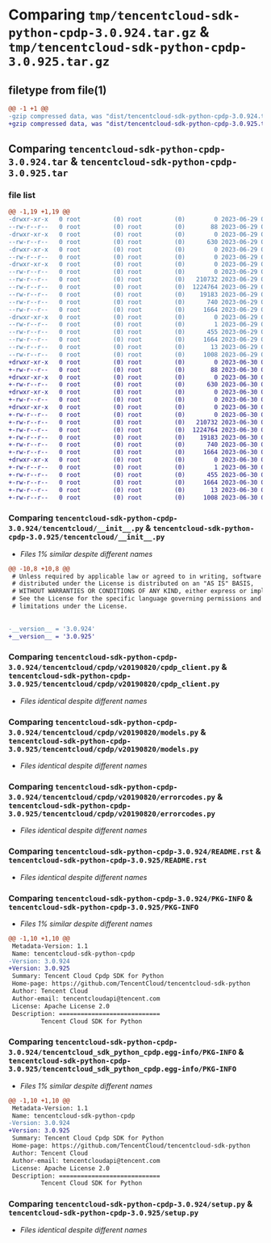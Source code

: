 # Comparing `tmp/tencentcloud-sdk-python-cpdp-3.0.924.tar.gz` & `tmp/tencentcloud-sdk-python-cpdp-3.0.925.tar.gz`

## filetype from file(1)

```diff
@@ -1 +1 @@
-gzip compressed data, was "dist/tencentcloud-sdk-python-cpdp-3.0.924.tar", last modified: Thu Jun 29 00:27:57 2023, max compression
+gzip compressed data, was "dist/tencentcloud-sdk-python-cpdp-3.0.925.tar", last modified: Fri Jun 30 02:04:29 2023, max compression
```

## Comparing `tencentcloud-sdk-python-cpdp-3.0.924.tar` & `tencentcloud-sdk-python-cpdp-3.0.925.tar`

### file list

```diff
@@ -1,19 +1,19 @@
-drwxr-xr-x   0 root         (0) root         (0)        0 2023-06-29 00:27:57.000000 tencentcloud-sdk-python-cpdp-3.0.924/
--rw-r--r--   0 root         (0) root         (0)       88 2023-06-29 00:27:57.000000 tencentcloud-sdk-python-cpdp-3.0.924/setup.cfg
-drwxr-xr-x   0 root         (0) root         (0)        0 2023-06-29 00:27:57.000000 tencentcloud-sdk-python-cpdp-3.0.924/tencentcloud/
--rw-r--r--   0 root         (0) root         (0)      630 2023-06-29 00:27:57.000000 tencentcloud-sdk-python-cpdp-3.0.924/tencentcloud/__init__.py
-drwxr-xr-x   0 root         (0) root         (0)        0 2023-06-29 00:27:57.000000 tencentcloud-sdk-python-cpdp-3.0.924/tencentcloud/cpdp/
--rw-r--r--   0 root         (0) root         (0)        0 2023-06-29 00:27:57.000000 tencentcloud-sdk-python-cpdp-3.0.924/tencentcloud/cpdp/__init__.py
-drwxr-xr-x   0 root         (0) root         (0)        0 2023-06-29 00:27:57.000000 tencentcloud-sdk-python-cpdp-3.0.924/tencentcloud/cpdp/v20190820/
--rw-r--r--   0 root         (0) root         (0)        0 2023-06-29 00:27:57.000000 tencentcloud-sdk-python-cpdp-3.0.924/tencentcloud/cpdp/v20190820/__init__.py
--rw-r--r--   0 root         (0) root         (0)   210732 2023-06-29 00:27:57.000000 tencentcloud-sdk-python-cpdp-3.0.924/tencentcloud/cpdp/v20190820/cpdp_client.py
--rw-r--r--   0 root         (0) root         (0)  1224764 2023-06-29 00:27:57.000000 tencentcloud-sdk-python-cpdp-3.0.924/tencentcloud/cpdp/v20190820/models.py
--rw-r--r--   0 root         (0) root         (0)    19183 2023-06-29 00:27:57.000000 tencentcloud-sdk-python-cpdp-3.0.924/tencentcloud/cpdp/v20190820/errorcodes.py
--rw-r--r--   0 root         (0) root         (0)      740 2023-06-29 00:27:57.000000 tencentcloud-sdk-python-cpdp-3.0.924/README.rst
--rw-r--r--   0 root         (0) root         (0)     1664 2023-06-29 00:27:57.000000 tencentcloud-sdk-python-cpdp-3.0.924/PKG-INFO
-drwxr-xr-x   0 root         (0) root         (0)        0 2023-06-29 00:27:57.000000 tencentcloud-sdk-python-cpdp-3.0.924/tencentcloud_sdk_python_cpdp.egg-info/
--rw-r--r--   0 root         (0) root         (0)        1 2023-06-29 00:27:57.000000 tencentcloud-sdk-python-cpdp-3.0.924/tencentcloud_sdk_python_cpdp.egg-info/dependency_links.txt
--rw-r--r--   0 root         (0) root         (0)      455 2023-06-29 00:27:57.000000 tencentcloud-sdk-python-cpdp-3.0.924/tencentcloud_sdk_python_cpdp.egg-info/SOURCES.txt
--rw-r--r--   0 root         (0) root         (0)     1664 2023-06-29 00:27:57.000000 tencentcloud-sdk-python-cpdp-3.0.924/tencentcloud_sdk_python_cpdp.egg-info/PKG-INFO
--rw-r--r--   0 root         (0) root         (0)       13 2023-06-29 00:27:57.000000 tencentcloud-sdk-python-cpdp-3.0.924/tencentcloud_sdk_python_cpdp.egg-info/top_level.txt
--rw-r--r--   0 root         (0) root         (0)     1008 2023-06-29 00:27:57.000000 tencentcloud-sdk-python-cpdp-3.0.924/setup.py
+drwxr-xr-x   0 root         (0) root         (0)        0 2023-06-30 02:04:29.000000 tencentcloud-sdk-python-cpdp-3.0.925/
+-rw-r--r--   0 root         (0) root         (0)       88 2023-06-30 02:04:29.000000 tencentcloud-sdk-python-cpdp-3.0.925/setup.cfg
+drwxr-xr-x   0 root         (0) root         (0)        0 2023-06-30 02:04:29.000000 tencentcloud-sdk-python-cpdp-3.0.925/tencentcloud/
+-rw-r--r--   0 root         (0) root         (0)      630 2023-06-30 02:04:29.000000 tencentcloud-sdk-python-cpdp-3.0.925/tencentcloud/__init__.py
+drwxr-xr-x   0 root         (0) root         (0)        0 2023-06-30 02:04:29.000000 tencentcloud-sdk-python-cpdp-3.0.925/tencentcloud/cpdp/
+-rw-r--r--   0 root         (0) root         (0)        0 2023-06-30 02:04:29.000000 tencentcloud-sdk-python-cpdp-3.0.925/tencentcloud/cpdp/__init__.py
+drwxr-xr-x   0 root         (0) root         (0)        0 2023-06-30 02:04:29.000000 tencentcloud-sdk-python-cpdp-3.0.925/tencentcloud/cpdp/v20190820/
+-rw-r--r--   0 root         (0) root         (0)        0 2023-06-30 02:04:29.000000 tencentcloud-sdk-python-cpdp-3.0.925/tencentcloud/cpdp/v20190820/__init__.py
+-rw-r--r--   0 root         (0) root         (0)   210732 2023-06-30 02:04:29.000000 tencentcloud-sdk-python-cpdp-3.0.925/tencentcloud/cpdp/v20190820/cpdp_client.py
+-rw-r--r--   0 root         (0) root         (0)  1224764 2023-06-30 02:04:29.000000 tencentcloud-sdk-python-cpdp-3.0.925/tencentcloud/cpdp/v20190820/models.py
+-rw-r--r--   0 root         (0) root         (0)    19183 2023-06-30 02:04:29.000000 tencentcloud-sdk-python-cpdp-3.0.925/tencentcloud/cpdp/v20190820/errorcodes.py
+-rw-r--r--   0 root         (0) root         (0)      740 2023-06-30 02:04:29.000000 tencentcloud-sdk-python-cpdp-3.0.925/README.rst
+-rw-r--r--   0 root         (0) root         (0)     1664 2023-06-30 02:04:29.000000 tencentcloud-sdk-python-cpdp-3.0.925/PKG-INFO
+drwxr-xr-x   0 root         (0) root         (0)        0 2023-06-30 02:04:29.000000 tencentcloud-sdk-python-cpdp-3.0.925/tencentcloud_sdk_python_cpdp.egg-info/
+-rw-r--r--   0 root         (0) root         (0)        1 2023-06-30 02:04:29.000000 tencentcloud-sdk-python-cpdp-3.0.925/tencentcloud_sdk_python_cpdp.egg-info/dependency_links.txt
+-rw-r--r--   0 root         (0) root         (0)      455 2023-06-30 02:04:29.000000 tencentcloud-sdk-python-cpdp-3.0.925/tencentcloud_sdk_python_cpdp.egg-info/SOURCES.txt
+-rw-r--r--   0 root         (0) root         (0)     1664 2023-06-30 02:04:29.000000 tencentcloud-sdk-python-cpdp-3.0.925/tencentcloud_sdk_python_cpdp.egg-info/PKG-INFO
+-rw-r--r--   0 root         (0) root         (0)       13 2023-06-30 02:04:29.000000 tencentcloud-sdk-python-cpdp-3.0.925/tencentcloud_sdk_python_cpdp.egg-info/top_level.txt
+-rw-r--r--   0 root         (0) root         (0)     1008 2023-06-30 02:04:29.000000 tencentcloud-sdk-python-cpdp-3.0.925/setup.py
```

### Comparing `tencentcloud-sdk-python-cpdp-3.0.924/tencentcloud/__init__.py` & `tencentcloud-sdk-python-cpdp-3.0.925/tencentcloud/__init__.py`

 * *Files 1% similar despite different names*

```diff
@@ -10,8 +10,8 @@
 # Unless required by applicable law or agreed to in writing, software
 # distributed under the License is distributed on an "AS IS" BASIS,
 # WITHOUT WARRANTIES OR CONDITIONS OF ANY KIND, either express or implied.
 # See the License for the specific language governing permissions and
 # limitations under the License.
 
 
-__version__ = '3.0.924'
+__version__ = '3.0.925'
```

### Comparing `tencentcloud-sdk-python-cpdp-3.0.924/tencentcloud/cpdp/v20190820/cpdp_client.py` & `tencentcloud-sdk-python-cpdp-3.0.925/tencentcloud/cpdp/v20190820/cpdp_client.py`

 * *Files identical despite different names*

### Comparing `tencentcloud-sdk-python-cpdp-3.0.924/tencentcloud/cpdp/v20190820/models.py` & `tencentcloud-sdk-python-cpdp-3.0.925/tencentcloud/cpdp/v20190820/models.py`

 * *Files identical despite different names*

### Comparing `tencentcloud-sdk-python-cpdp-3.0.924/tencentcloud/cpdp/v20190820/errorcodes.py` & `tencentcloud-sdk-python-cpdp-3.0.925/tencentcloud/cpdp/v20190820/errorcodes.py`

 * *Files identical despite different names*

### Comparing `tencentcloud-sdk-python-cpdp-3.0.924/README.rst` & `tencentcloud-sdk-python-cpdp-3.0.925/README.rst`

 * *Files identical despite different names*

### Comparing `tencentcloud-sdk-python-cpdp-3.0.924/PKG-INFO` & `tencentcloud-sdk-python-cpdp-3.0.925/PKG-INFO`

 * *Files 1% similar despite different names*

```diff
@@ -1,10 +1,10 @@
 Metadata-Version: 1.1
 Name: tencentcloud-sdk-python-cpdp
-Version: 3.0.924
+Version: 3.0.925
 Summary: Tencent Cloud Cpdp SDK for Python
 Home-page: https://github.com/TencentCloud/tencentcloud-sdk-python
 Author: Tencent Cloud
 Author-email: tencentcloudapi@tencent.com
 License: Apache License 2.0
 Description: ============================
         Tencent Cloud SDK for Python
```

### Comparing `tencentcloud-sdk-python-cpdp-3.0.924/tencentcloud_sdk_python_cpdp.egg-info/PKG-INFO` & `tencentcloud-sdk-python-cpdp-3.0.925/tencentcloud_sdk_python_cpdp.egg-info/PKG-INFO`

 * *Files 1% similar despite different names*

```diff
@@ -1,10 +1,10 @@
 Metadata-Version: 1.1
 Name: tencentcloud-sdk-python-cpdp
-Version: 3.0.924
+Version: 3.0.925
 Summary: Tencent Cloud Cpdp SDK for Python
 Home-page: https://github.com/TencentCloud/tencentcloud-sdk-python
 Author: Tencent Cloud
 Author-email: tencentcloudapi@tencent.com
 License: Apache License 2.0
 Description: ============================
         Tencent Cloud SDK for Python
```

### Comparing `tencentcloud-sdk-python-cpdp-3.0.924/setup.py` & `tencentcloud-sdk-python-cpdp-3.0.925/setup.py`

 * *Files identical despite different names*

